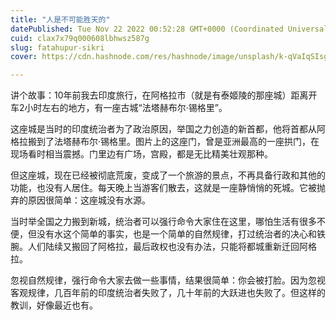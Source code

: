 ```yaml
---
title: "人是不可能胜天的"
datePublished: Tue Nov 22 2022 00:52:28 GMT+0000 (Coordinated Universal Time)
cuid: clax7x79q000608lbhwsz587g
slug: fatahupur-sikri
cover: https://cdn.hashnode.com/res/hashnode/image/unsplash/k-qVaIqSIsg/upload/v1669423924502/u0VqyraIU.jpeg

---
```


讲个故事：10年前我去印度旅行，在阿格拉市（就是有泰姬陵的那座城）距离开车2小时左右的地方，有一座古城“法塔赫布尔·锡格里”。

这座城是当时的印度统治者为了政治原因，举国之力创造的新首都，他将首都从阿格拉搬到了法塔赫布尔·锡格里。图片上的这座门，曾是亚洲最高的一座拱门，在现场看时相当震撼。门里边有广场，宫殿，都是无比精美壮观那种。

但这座城，现在已经被彻底荒废，变成了一个旅游的景点，不再具备行政和其他的功能，也没有人居住。每天晚上当游客们散去，这就是一座静悄悄的死城。它被抛弃的原因很简单：这座城没有水源。

当时举全国之力搬到新城，统治者可以强行命令大家住在这里，哪怕生活有很多不便，但没有水这个简单的事实，也是一个简单的自然规律，打过统治者的决心和铁腕。人们陆续又搬回了阿格拉，最后政权也没有办法，只能将都城重新迁回阿格拉。

忽视自然规律，强行命令大家去做一些事情，结果很简单：你会被打脸。因为忽视客观规律，几百年前的印度统治者失败了，几十年前的大跃进也失败了。但这样的教训，好像最近也有。